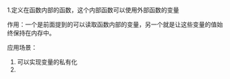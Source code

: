 1.定义在函数内部的函数，这个内部函数可以使用外部函数的变量

作用：一个是前面提到的可以读取函数内部的变量，另一个就是让这些变量的值始终保持在内存中。

应用场景：
1. 可以实现变量的私有化
2. 